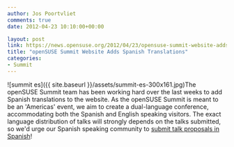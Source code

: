 ```yaml
---
author: Jos Poortvliet
comments: true
date: 2012-04-23 10:10:00+00:00

layout: post
link: https://news.opensuse.org/2012/04/23/opensuse-summit-website-adds-spanish-translations/
title: "openSUSE Summit Website Adds Spanish Translations"
categories:
- Summit
---
```

![summit es]({{ site.baseurl }}/assets/summit-es-300x161.jpg)The openSUSE Summit team has been working hard over the last weeks to add Spanish translations to the website. As the openSUSE  Summit is meant to be an 'Americas' event, we aim to create a dual-language conference, accommodating both the Spanish and English speaking visitors. The exact language distribution of talks will strongly depends on the talks submitted, so we'd urge our Spanish speaking community to [submit talk proposals in Spanish](http://summit.opensuse.org/es/Convocatoria-para-la-Presentacion-de-Ponencias/)!		
